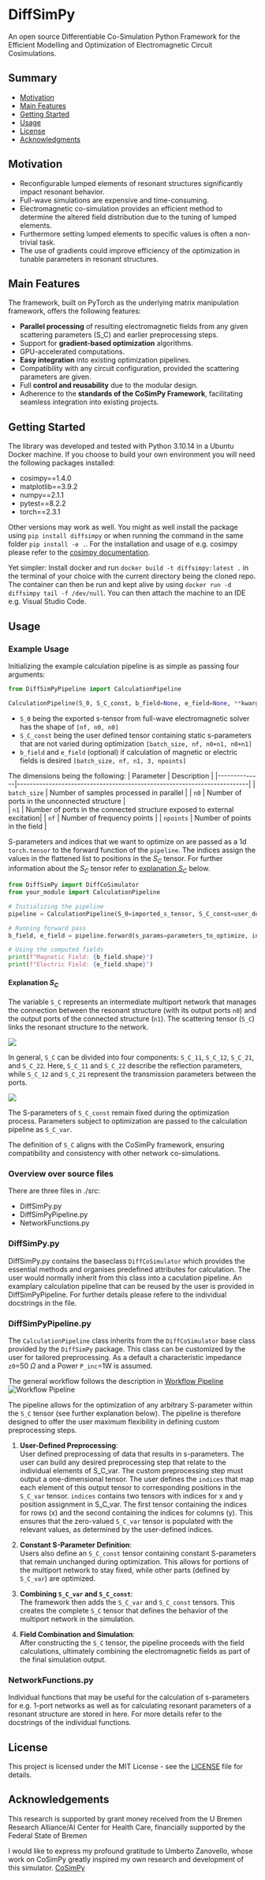 # DiffSimPy

An open source Differentiable Co-Simulation Python Framework for the Efficient Modelling and Optimization of Electromagnetic Circuit Cosimulations.

## Summary

- [Motivation](#motivation)
- [Main Features](#main-features)
- [Getting Started](#getting-started)
- [Usage](#usage)
- [License](#license)
- [Acknowledgments](#acknowledgments)

## Motivation
- Reconfigurable lumped elements of resonant structures significantly impact resonant behavior.
- Full-wave simulations are expensive and time-consuming.
- Electromagnetic co-simulation provides an efficient method to determine the altered field distribution due to the tuning of lumped elements.
- Furthermore setting lumped elements to specific values is often a non-trivial task.
- The use of gradients could improve efficiency of the optimization in tunable parameters in resonant structures.

## Main Features
The framework, built on PyTorch as the underlying matrix manipulation framework, offers the following features:
- **Parallel processing** of resulting electromagnetic fields from any given scattering parameters (S_C) and earlier preprocessing steps.
- Support for **gradient-based optimization** algorithms.
- GPU-accelerated computations.
- **Easy integration** into existing optimization pipelines.
- Compatibility with any circuit configuration, provided the scattering parameters are given.
- Full **control and reusability** due to the modular design.
- Adherence to the **standards of the CoSimPy Framework**, facilitating seamless integration into existing projects.

## Getting Started
The library was developed and tested with Python 3.10.14 in a Ubuntu Docker machine. If you choose to build your own environment you will need the following packages installed:

- cosimpy==1.4.0
- matplotlib==3.9.2
- numpy==2.1.1
- pytest==8.2.2
- torch==2.3.1

Other versions may work as well. You might as well install the package using `pip install diffsimpy` or when running the command in the same folder `pip install -e .`. For the installation and usage of e.g. cosimpy please refer to the [cosimpy documentation](https://github.com/umbertozanovello/CoSimPy).

Yet simpler: Install docker and run 
`docker build -t diffsimpy:latest .` in the terminal of your choice with the current directory being the cloned repo. 
The container can then be run and kept alive by using `docker run -d diffsimpy tail -f /dev/null`. You can then attach the machine to an IDE e.g. Visual Studio Code.



## Usage

### Example Usage

Initializing the example calculation pipeline is as simple as passing four arguments:

```python
from DiffSimPyPipeline import CalculationPipeline

CalculationPipeline(S_0, S_C_const, b_field=None, e_field=None, **kwarg)
```
- `S_0` being the exported s-tensor from full-wave electromagnetic solver has the shape of `[nf, n0, n0]`
- `S_C_const` being the user defined tensor containing static s-parameters that are not varied during optimization `[batch_size, nf, n0+n1, n0+n1]`
- `b_field` and `e_field` (optional) if calculation of magnetic or electric fields is desired `[batch_size, nf, n1, 3, npoints]`

The dimensions being the following:
| Parameter    | Description                                                                            |
|--------------|-------------------------------------------------------------------------|
| `batch_size` | Number of samples processed in parallel  |
| `n0`         | Number of ports in the unconnected structure |                           
| `n1`         | Number of ports in the connected structure exposed to external excitation| 
| `nf`         | Number of frequency points                                              | 
| `npoints`    | Number of points in the field                                           | 

S-parameters and indices that we want to optimize on are passed as a 1d `torch.tensor` to the forward function of the `pipeline`. The indices assign the values in the flattened list to positions in the $S_C$ tensor. For further information about the $S_C$ tensor refer to [explanation $S_C$](####explanation-sc) below.

```python
from DiffSimPy import DiffCoSimulator
from your_module import CalculationPipeline

# Initializing the pipeline
pipeline = CalculationPipeline(S_0=imported_s_tensor, S_C_const=user_defined_S_C_const)

# Running forward pass
b_field, e_field = pipeline.forward(s_params=parameters_to_optimize, indices=indices_in_S_C)

# Using the computed fields
print(f"Magnetic Field: {b_field.shape}")
print(f"Electric Field: {e_field.shape}")
```

#### Explanation $S_C$
The variable `S_C` represents an intermediate multiport network that manages the connection between the resonant structure (with its output ports `n0`) and the output ports of the connected structure (`n1`). The scattering tensor (`S_C`) links the resonant structure to the network.

![](./docs/imgs/S_C.svg)

In general, `S_C` can be divided into four components: `S_C_11`, `S_C_12`, `S_C_21`, and `S_C_22`. Here, `S_C_11` and `S_C_22` describe the reflection parameters, while `S_C_12` and `S_C_21` represent the transmission parameters between the ports. 

![](./docs/imgs/S_C_2.png)

The S-parameters of `S_C_const` remain fixed during the optimization process. Parameters subject to optimization are passed to the calculation pipeline as `S_C_var`.

The definition of `S_C` aligns with the CoSimPy framework, ensuring compatibility and consistency with other network co-simulations.

### Overview over source files
There are three files in ./src:
- DiffSimPy.py
- DiffSimPyPipeline.py
- NetworkFunctions.py

### DiffSimPy.py 
DiffSimPy.py contains the baseclass `DiffCoSimulator` which provides the essential methods and organises predefined attributes for calculation. The user would normally inherit from this class into a caculation pipeline. An examplary calculation pipeline that can be reused by the user is provided in DiffSimPyPipeline. For further details please refere to the individual docstrings in the file.

### DiffSimPyPipeline.py
The `CalculationPipeline` class inherits from the `DiffCoSimulator` base class provided by the `DiffSimPy` package. This class can be customized by the user for tailored preprocessing. As a default a characteristic impedance `z0`=50 $\Omega$ and a Power `P_inc`=1W is assumed.

The general workflow follows the description in [Workflow Pipeline](#workflow-pipeline) ![Workflow Pipeline](./docs/imgs/diffsim_flow_chart.svg)

The pipeline allows for the optimization of any arbitrary S-parameter within the `S_C` tensor (see further explanation below). The pipeline is therefore designed to offer the user maximum flexibility in defining custom preprocessing steps.

1. **User-Defined Preprocessing**:  
   User defined preprocessing of data that results in s-parameters. The user can build any desired preprocessing step that relate to the individual elements of S_C_var. The custom preprocessing step must output a one-dimensional tensor. The user defines the `indices` that map each element of this output tensor to corresponding positions in the `S_C_var` tensor. `indices` contains two tensors with indices for x and y position assignment in S_C_var. The first tensor containing the indices for rows (x) and the second containing the indices for columns (y). This ensures that the zero-valued `S_C_var` tensor is populated with the relevant values, as determined by the user-defined indices.

2. **Constant S-Parameter Definition**:  
   Users also define an `S_C_const` tensor containing constant S-parameters that remain unchanged during optimization. This allows for portions of the multiport network to stay fixed, while other parts (defined by `S_C_var`) are optimized.

3. **Combining `S_C_var` and `S_C_const`**:  
   The framework then adds the `S_C_var` and `S_C_const` tensors. This creates the complete `S_C` tensor that defines the behavior of the multiport network in the simulation.

4. **Field Combination and Simulation**:  
   After constructing the `S_C` tensor, the pipeline proceeds with the field calculations, ultimately combining the electromagnetic fields as part of the final simulation output.

### NetworkFunctions.py
Individual functions that may be useful for the calculation of s-parameters for e.g. 1-port networks as well as for calculating resonant parameters of a resonant structure are stored in here. For more details refer to the docstrings of the individual functions.

## License

This project is licensed under the MIT License - see the [LICENSE](LICENSE) file for details.

## Acknowledgements
This research is supported by grant money received from the U Bremen Research Alliance/AI Center for Health Care, financially supported by the Federal State of Bremen

I would like to express my profound gratitude to Umberto Zanovello, whose work on CoSimPy greatly inspired my own research and development of this simulator. [CoSimPy](https://www.sciencedirect.com/science/article/pii/S0169260722000694)